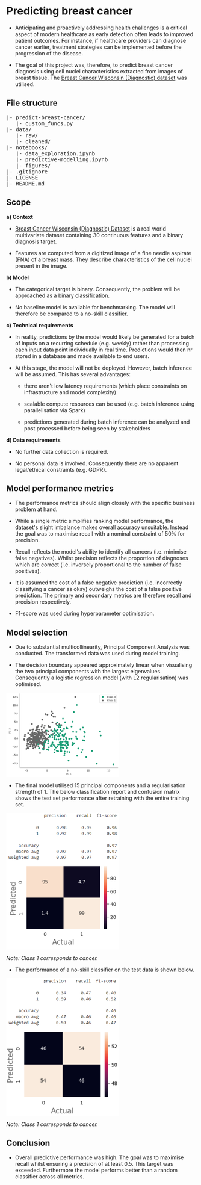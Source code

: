 # Predicting breast cancer

* Anticipating and proactively addressing health challenges is a critical aspect of modern healthcare as early detection often leads to improved patient outcomes. For instance, if healthcare providers can diagnose cancer earlier, treatment strategies can be implemented before the progression of the disease.

* The goal of this project was, therefore, to predict breast cancer diagnosis using cell nuclei characteristics extracted from images of breast tissue. The [Breast Cancer Wisconsin (Diagnostic) dataset](https://archive.ics.uci.edu/dataset/17/breast+cancer+wisconsin+diagnostic) was utilised.

## File structure

<pre>
|- predict-breast-cancer/
   |- custom_funcs.py
|- data/
   |- raw/
   |- cleaned/    
|- notebooks/
   |- data_exploration.ipynb
   |- predictive-modelling.ipynb
   |- figures/
|- .gitignore
|- LICENSE
|- README.md
</pre>

## Scope

**a) Context**

* [Breast Cancer Wisconsin (Diagnostic) Dataset](https://archive.ics.uci.edu/dataset/17/breast+cancer+wisconsin+diagnostic) is a real world multivariate dataset containing $30$ continuous features and a binary diagnosis target.

* Features are computed from a digitized image of a fine needle aspirate (FNA) of a breast mass. They describe characteristics of the cell nuclei present in the image.

**b) Model**

* The categorical target is binary. Consequently, the problem will be approached as a binary classification.

* No baseline model is available for benchmarking. The model will therefore be compared to a no-skill classifier.

**c) Technical requirements**

* In reality, predictions by the model would likely be generated for a batch of inputs on a recurring schedule (e.g. weekly) rather than processing each input data point individually in real time. Predictions would then nr stored in a database and made available to end users.

* At this stage, the model will not be deployed. However, batch inference will be assumed. This has several advantages:

    - there aren't low latency requirements (which place constraints on infrastructure and model complexity)

    - scalable compute resources can be used (e.g. batch inference using parallelisation via Spark)

    - predictions generated during batch inference can be analyzed and post processed before being seen by stakeholders

**d) Data requirements**

* No further data collection is required.

* No personal data is involved. Consequently there are no apparent legal/ethical constraints (e.g. GDPR).

## Model performance metrics

* The performance metrics should align closely with the specific business problem at hand.

* While a single metric simplifies ranking model performance, the dataset's slight imbalance makes overall accuracy unsuitable. Instead the goal was to maximise recall with a nominal constraint of 50% for precision.

* Recall reflects the model's ability to identify all cancers (i.e. minimise false negatives). Whilst precision reflects the proportion of diagnoses which are correct (i.e. inversely proportional to the number of false positives). 

* It is assumed the cost of a false negative prediction (i.e. incorrectly classifying a cancer as okay) outweighs the cost of a false positive prediction. The primary and secondary metrics are therefore recall and precision respectively.   

* F1-score was used during hyperparameter optimisation. 

## Model selection

* Due to substantial multicollinearity, Principal Component Analysis was conducted. The transformed data was used during model training.

* The decision boundary appeared approximately linear when visualising the two principal components with the largest eigenvalues. Consequently a logistic regression model (with L2 regularisation) was optimised.

<img src="notebooks/figures/decision_boundary.png" align="center" width="300" />

* The final model utilised $15$ principal components and a regularisation strength of $1$. The below classification report and confusion matrix shows the test set performance after retraining with the entire training set.

<img src="notebooks/figures/classification_report.png" align="center" width="300" />

<img src="notebooks/figures/confusion_matrix.png" align="center" width="300" />

*Note: Class $1$ corresponds to cancer.*

* The performance of a no-skill classifier on the test data is shown below.

<img src="notebooks/figures/dummy_classification_report.png" align="center" width="300" />

<img src="notebooks/figures/dummy_confusion_matrix.png" align="center" width="300" />

*Note: Class $1$ corresponds to cancer.*

## Conclusion

* Overall predictive performance was high. The goal was to maximise recall whilst ensuring a precision of at least $0.5$. This target was exceeded. Furthermore the model performs better than a random classifier across all metrics.